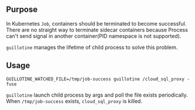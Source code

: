 ## Purpose

In Kubernetes `Job`, containers should be terminated to become successful.
There are no straight way to terminate sidecar containers because Process can't send signal in another container(PID namespace is not supported).

`guillotine` manages the lifetime of child process to solve this problem.

## Usage

```
GUILLOTINE_WATCHED_FILE=/tmp/job-success guillotine /cloud_sql_proxy -fuse
```

`guillotine` launch child process by args and poll the file exists periodically.
When `/tmp/job-success` exists, `cloud_sql_proxy` is killed.
